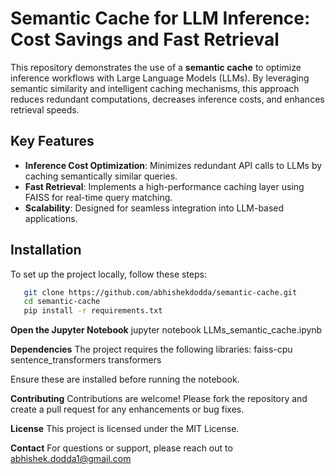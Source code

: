 # Semantic Cache for LLM Inference: Cost Savings and Fast Retrieval

This repository demonstrates the use of a **semantic cache** to optimize inference workflows with Large Language Models (LLMs). By leveraging semantic similarity and intelligent caching mechanisms, this approach reduces redundant computations, decreases inference costs, and enhances retrieval speeds.

## Key Features

- **Inference Cost Optimization**: Minimizes redundant API calls to LLMs by caching semantically similar queries.
- **Fast Retrieval**: Implements a high-performance caching layer using FAISS for real-time query matching.
- **Scalability**: Designed for seamless integration into LLM-based applications.

## Installation

To set up the project locally, follow these steps:
```bash
   git clone https://github.com/abhishekdodda/semantic-cache.git
   cd semantic-cache
   pip install -r requirements.txt
```
**Open the Jupyter Notebook**
jupyter notebook LLMs_semantic_cache.ipynb

**Dependencies**
The project requires the following libraries:
faiss-cpu
sentence_transformers
transformers

Ensure these are installed before running the notebook.

**Contributing**
Contributions are welcome! Please fork the repository and create a pull request for any enhancements or bug fixes.

**License**
This project is licensed under the MIT License.

**Contact**
For questions or support, please reach out to abhishek.dodda1@gmail.com

